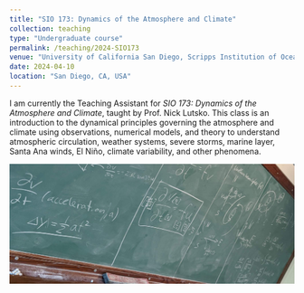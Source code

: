```yaml
---
title: "SIO 173: Dynamics of the Atmosphere and Climate"
collection: teaching
type: "Undergraduate course"
permalink: /teaching/2024-SIO173
venue: "University of California San Diego, Scripps Institution of Oceanography"
date: 2024-04-10
location: "San Diego, CA, USA"
---
```


I am currently the Teaching Assistant for *SIO 173: Dynamics of the Atmosphere and Climate*, taught by Prof. Nick Lutsko. This class is an introduction to the dynamical principles governing the atmosphere and climate using observations, numerical models, and theory to understand atmospheric circulation, weather systems, severe storms, marine layer, Santa Ana winds, El Niño, climate variability, and other phenomena. 

![a snap of the blackboard from office hours](/images/sio173_small.jpg)
